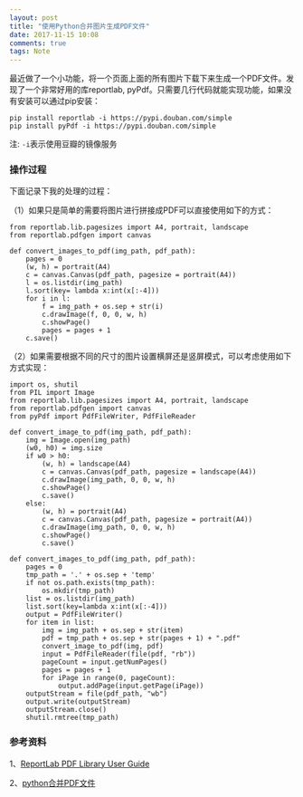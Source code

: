 ```yaml
---
layout: post
title: "使用Python合并图片生成PDF文件"
date: 2017-11-15 10:08
comments: true
tags: Note
---
```


最近做了一个小功能，将一个页面上面的所有图片下载下来生成一个PDF文件。发现了一个非常好用的库reportlab, pyPdf。只需要几行代码就能实现功能，如果没有安装可以通过pip安装：

```
pip install reportlab -i https://pypi.douban.com/simple
pip install pyPdf -i https://pypi.douban.com/simple
```
注: `-i`表示使用豆瓣的镜像服务

### 操作过程

下面记录下我的处理的过程：

（1）如果只是简单的需要将图片进行拼接成PDF可以直接使用如下的方式：

```
from reportlab.lib.pagesizes import A4, portrait, landscape
from reportlab.pdfgen import canvas

def convert_images_to_pdf(img_path, pdf_path):
    pages = 0
    (w, h) = portrait(A4)
    c = canvas.Canvas(pdf_path, pagesize = portrait(A4))
    l = os.listdir(img_path)
    l.sort(key= lambda x:int(x[:-4]))
    for i in l:
        f = img_path + os.sep + str(i)
        c.drawImage(f, 0, 0, w, h)
        c.showPage()
        pages = pages + 1
    c.save()
```

（2）如果需要根据不同的尺寸的图片设置横屏还是竖屏模式，可以考虑使用如下方式实现：

```
import os, shutil
from PIL import Image
from reportlab.lib.pagesizes import A4, portrait, landscape
from reportlab.pdfgen import canvas
from pyPdf import PdfFileWriter, PdfFileReader

def convert_image_to_pdf(img_path, pdf_path):
    img = Image.open(img_path)
    (w0, h0) = img.size
    if w0 > h0:
        (w, h) = landscape(A4)
        c = canvas.Canvas(pdf_path, pagesize = landscape(A4))
        c.drawImage(img_path, 0, 0, w, h)
        c.showPage()
        c.save()
    else:
        (w, h) = portrait(A4)
        c = canvas.Canvas(pdf_path, pagesize = portrait(A4))
        c.drawImage(img_path, 0, 0, w, h)
        c.showPage()
        c.save()

def convert_images_to_pdf(img_path, pdf_path):
    pages = 0
    tmp_path = '.' + os.sep + 'temp'
    if not os.path.exists(tmp_path):
        os.mkdir(tmp_path)
    list = os.listdir(img_path)
    list.sort(key=lambda x:int(x[:-4]))
    output = PdfFileWriter()
    for item in list:
        img = img_path + os.sep + str(item)
        pdf = tmp_path + os.sep + str(pages + 1) + ".pdf"
        convert_image_to_pdf(img, pdf)
        input = PdfFileReader(file(pdf, "rb"))
        pageCount = input.getNumPages()
        pages = pages + 1
        for iPage in range(0, pageCount):
            output.addPage(input.getPage(iPage))
    outputStream = file(pdf_path, "wb")
    output.write(outputStream)
    outputStream.close()
    shutil.rmtree(tmp_path)
```

### 参考资料

1、[ReportLab PDF Library User Guide](https://www.reportlab.com/docs/reportlab-userguide.pdf)

2、[python合并PDF文件](http://blog.csdn.net/zhangchilei/article/details/49642761)